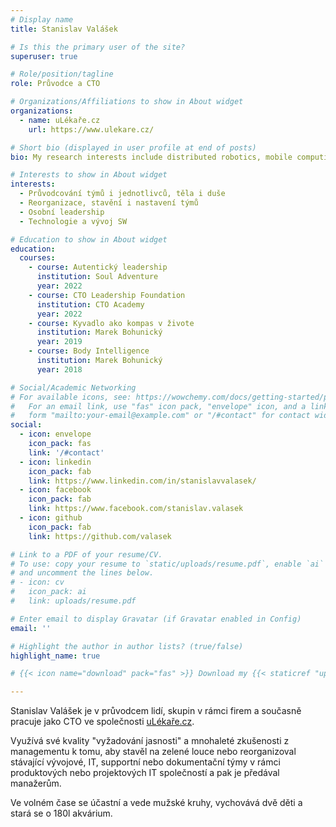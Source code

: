 ```yaml
---
# Display name
title: Stanislav Valášek

# Is this the primary user of the site?
superuser: true

# Role/position/tagline
role: Průvodce a CTO

# Organizations/Affiliations to show in About widget
organizations:
  - name: uLékaře.cz
    url: https://www.ulekare.cz/

# Short bio (displayed in user profile at end of posts)
bio: My research interests include distributed robotics, mobile computing and programmable matter.

# Interests to show in About widget
interests:
  - Průvodcování týmů i jednotlivců, těla i duše
  - Reorganizace, stavění i nastavení týmů
  - Osobní leadership
  - Technologie a vývoj SW

# Education to show in About widget
education:
  courses:
    - course: Autentický leadership
      institution: Soul Adventure
      year: 2022
    - course: CTO Leadership Foundation
      institution: CTO Academy
      year: 2022
    - course: Kyvadlo ako kompas v živote
      institution: Marek Bohunický
      year: 2019
    - course: Body Intelligence
      institution: Marek Bohunický
      year: 2018

# Social/Academic Networking
# For available icons, see: https://wowchemy.com/docs/getting-started/page-builder/#icons
#   For an email link, use "fas" icon pack, "envelope" icon, and a link in the
#   form "mailto:your-email@example.com" or "/#contact" for contact widget.
social:
  - icon: envelope
    icon_pack: fas
    link: '/#contact'
  - icon: linkedin
    icon_pack: fab
    link: https://www.linkedin.com/in/stanislavvalasek/
  - icon: facebook
    icon_pack: fab
    link: https://www.facebook.com/stanislav.valasek
  - icon: github
    icon_pack: fab
    link: https://github.com/valasek

# Link to a PDF of your resume/CV.
# To use: copy your resume to `static/uploads/resume.pdf`, enable `ai` icons in `params.toml`,
# and uncomment the lines below.
# - icon: cv
#   icon_pack: ai
#   link: uploads/resume.pdf

# Enter email to display Gravatar (if Gravatar enabled in Config)
email: ''

# Highlight the author in author lists? (true/false)
highlight_name: true

# {{< icon name="download" pack="fas" >}} Download my {{< staticref "uploads/demo_resume.pdf" "newtab" >}}resumé{{< /staticref >}}.

---
```


Stanislav Valášek je v průvodcem lidí, skupin v rámci firem a současně pracuje jako CTO ve společnosti [uLékaře.cz](www.ulekare.cz).

Využívá své kvality "vyžadování jasnosti" a mnohaleté zkušenosti z managementu k tomu, aby stavěl na zelené louce nebo reorganizoval stávající vývojové, IT, supportní nebo dokumentační týmy v rámci produktových nebo projektových IT společností a pak je předával manažerům.

Ve volném čase se účastní a vede mužské kruhy, vychovává dvě děti a stará se o 180l akvárium.
